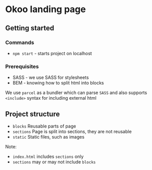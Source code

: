 # Okoo landing page

## Getting started
### Commands
* `npm start` - starts project on localhost

### Prerequisites
* SASS - we use SASS for stylesheets
* BEM - knowing how to split html into blocks

We use `parcel` as a bundler which can parse `SASS` and also supports `<include>` syntax for including external html

## Project structure

- `blocks`
Reusable parts of page
- `sections`
Page is split into sections, they are not reusable
- `static`
Static files, such as images

Note:
* `index.html` includes `sections` only
* `sections` may or may not include `blocks`
